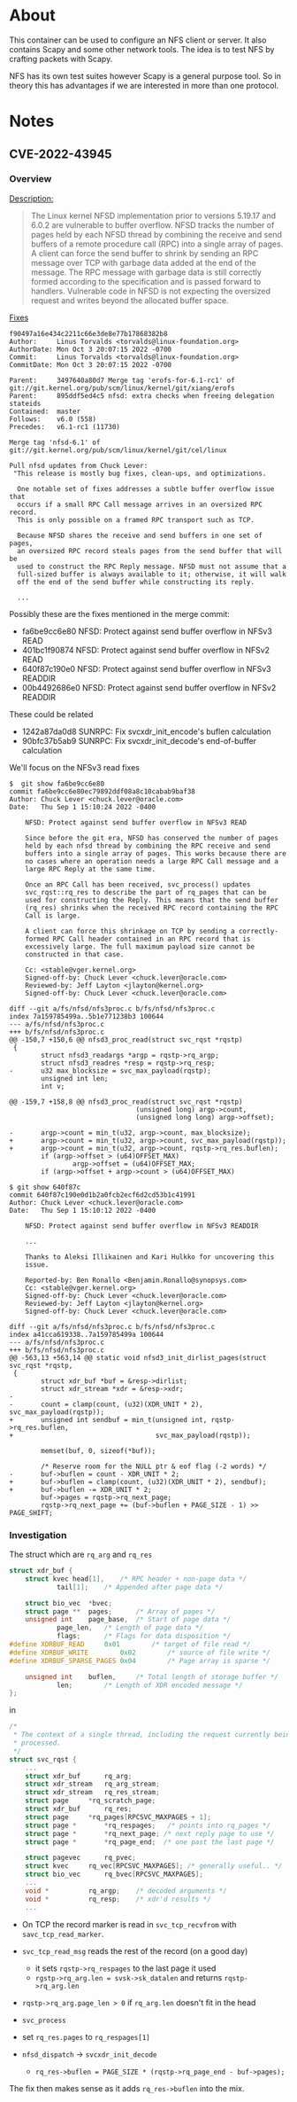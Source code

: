 # About

This container can be used to configure an NFS client or server. It
also contains Scapy and some other network tools. The idea is to test
NFS by crafting packets with Scapy.

NFS has its own test suites however Scapy is a general purpose
tool. So in theory this has advantages if we are interested in more
than one protocol.

# Notes

## CVE-2022-43945

### Overview

[Description:](https://nvd.nist.gov/vuln/detail/CVE-2022-43945)

> The Linux kernel NFSD implementation prior to versions 5.19.17 and
> 6.0.2 are vulnerable to buffer overflow. NFSD tracks the number of
> pages held by each NFSD thread by combining the receive and send
> buffers of a remote procedure call (RPC) into a single array of
> pages. A client can force the send buffer to shrink by sending an RPC
> message over TCP with garbage data added at the end of the
> message. The RPC message with garbage data is still correctly formed
> according to the specification and is passed forward to
> handlers. Vulnerable code in NFSD is not expecting the oversized
> request and writes beyond the allocated buffer space.

[Fixes](https://git.kernel.org/pub/scm/linux/kernel/git/torvalds/linux.git/commit/?id=f90497a16e434c2211c66e3de8e77b17868382b8)

```
f90497a16e434c2211c66e3de8e77b17868382b8
Author:     Linus Torvalds <torvalds@linux-foundation.org>
AuthorDate: Mon Oct 3 20:07:15 2022 -0700
Commit:     Linus Torvalds <torvalds@linux-foundation.org>
CommitDate: Mon Oct 3 20:07:15 2022 -0700

Parent:     3497640a80d7 Merge tag 'erofs-for-6.1-rc1' of git://git.kernel.org/pub/scm/linux/kernel/git/xiang/erofs
Parent:     895ddf5ed4c5 nfsd: extra checks when freeing delegation stateids
Contained:  master
Follows:    v6.0 (558)
Precedes:   v6.1-rc1 (11730)

Merge tag 'nfsd-6.1' of git://git.kernel.org/pub/scm/linux/kernel/git/cel/linux

Pull nfsd updates from Chuck Lever:
 "This release is mostly bug fixes, clean-ups, and optimizations.

  One notable set of fixes addresses a subtle buffer overflow issue that
  occurs if a small RPC Call message arrives in an oversized RPC record.
  This is only possible on a framed RPC transport such as TCP.

  Because NFSD shares the receive and send buffers in one set of pages,
  an oversized RPC record steals pages from the send buffer that will be
  used to construct the RPC Reply message. NFSD must not assume that a
  full-sized buffer is always available to it; otherwise, it will walk
  off the end of the send buffer while constructing its reply.

  ...
```

Possibly these are the fixes mentioned in the merge commit:

- fa6be9cc6e80 NFSD: Protect against send buffer overflow in NFSv3 READ
- 401bc1f90874 NFSD: Protect against send buffer overflow in NFSv2 READ
- 640f87c190e0 NFSD: Protect against send buffer overflow in NFSv3 READDIR
- 00b4492686e0 NFSD: Protect against send buffer overflow in NFSv2 READDIR

These could be related

- 1242a87da0d8 SUNRPC: Fix svcxdr_init_encode's buflen calculation
- 90bfc37b5ab9 SUNRPC: Fix svcxdr_init_decode's end-of-buffer calculation

We'll focus on the NFSv3 read fixes

```
$  git show fa6be9cc6e80
commit fa6be9cc6e80ec79892ddf08a8c10cabab9baf38
Author: Chuck Lever <chuck.lever@oracle.com>
Date:   Thu Sep 1 15:10:24 2022 -0400

    NFSD: Protect against send buffer overflow in NFSv3 READ

    Since before the git era, NFSD has conserved the number of pages
    held by each nfsd thread by combining the RPC receive and send
    buffers into a single array of pages. This works because there are
    no cases where an operation needs a large RPC Call message and a
    large RPC Reply at the same time.

    Once an RPC Call has been received, svc_process() updates
    svc_rqst::rq_res to describe the part of rq_pages that can be
    used for constructing the Reply. This means that the send buffer
    (rq_res) shrinks when the received RPC record containing the RPC
    Call is large.

    A client can force this shrinkage on TCP by sending a correctly-
    formed RPC Call header contained in an RPC record that is
    excessively large. The full maximum payload size cannot be
    constructed in that case.

    Cc: <stable@vger.kernel.org>
    Signed-off-by: Chuck Lever <chuck.lever@oracle.com>
    Reviewed-by: Jeff Layton <jlayton@kernel.org>
    Signed-off-by: Chuck Lever <chuck.lever@oracle.com>

diff --git a/fs/nfsd/nfs3proc.c b/fs/nfsd/nfs3proc.c
index 7a159785499a..5b1e771238b3 100644
--- a/fs/nfsd/nfs3proc.c
+++ b/fs/nfsd/nfs3proc.c
@@ -150,7 +150,6 @@ nfsd3_proc_read(struct svc_rqst *rqstp)
 {
        struct nfsd3_readargs *argp = rqstp->rq_argp;
        struct nfsd3_readres *resp = rqstp->rq_resp;
-       u32 max_blocksize = svc_max_payload(rqstp);
        unsigned int len;
        int v;

@@ -159,7 +158,8 @@ nfsd3_proc_read(struct svc_rqst *rqstp)
                                (unsigned long) argp->count,
                                (unsigned long long) argp->offset);

-       argp->count = min_t(u32, argp->count, max_blocksize);
+       argp->count = min_t(u32, argp->count, svc_max_payload(rqstp));
+       argp->count = min_t(u32, argp->count, rqstp->rq_res.buflen);
        if (argp->offset > (u64)OFFSET_MAX)
                argp->offset = (u64)OFFSET_MAX;
        if (argp->offset + argp->count > (u64)OFFSET_MAX)
```

```
$ git show 640f87c
commit 640f87c190e0d1b2a0fcb2ecf6d2cd53b1c41991
Author: Chuck Lever <chuck.lever@oracle.com>
Date:   Thu Sep 1 15:10:12 2022 -0400

    NFSD: Protect against send buffer overflow in NFSv3 READDIR

    ...

    Thanks to Aleksi Illikainen and Kari Hulkko for uncovering this
    issue.

    Reported-by: Ben Ronallo <Benjamin.Ronallo@synopsys.com>
    Cc: <stable@vger.kernel.org>
    Signed-off-by: Chuck Lever <chuck.lever@oracle.com>
    Reviewed-by: Jeff Layton <jlayton@kernel.org>
    Signed-off-by: Chuck Lever <chuck.lever@oracle.com>

diff --git a/fs/nfsd/nfs3proc.c b/fs/nfsd/nfs3proc.c
index a41cca619338..7a159785499a 100644
--- a/fs/nfsd/nfs3proc.c
+++ b/fs/nfsd/nfs3proc.c
@@ -563,13 +563,14 @@ static void nfsd3_init_dirlist_pages(struct svc_rqst *rqstp,
 {
        struct xdr_buf *buf = &resp->dirlist;
        struct xdr_stream *xdr = &resp->xdr;
-
-       count = clamp(count, (u32)(XDR_UNIT * 2), svc_max_payload(rqstp));
+       unsigned int sendbuf = min_t(unsigned int, rqstp->rq_res.buflen,
+                                    svc_max_payload(rqstp));

        memset(buf, 0, sizeof(*buf));

        /* Reserve room for the NULL ptr & eof flag (-2 words) */
-       buf->buflen = count - XDR_UNIT * 2;
+       buf->buflen = clamp(count, (u32)(XDR_UNIT * 2), sendbuf);
+       buf->buflen -= XDR_UNIT * 2;
        buf->pages = rqstp->rq_next_page;
        rqstp->rq_next_page += (buf->buflen + PAGE_SIZE - 1) >> PAGE_SHIFT;
```

### Investigation

The struct which are `rq_arg` and `rq_res`

```c
struct xdr_buf {
	struct kvec	head[1],	/* RPC header + non-page data */
			tail[1];	/* Appended after page data */

	struct bio_vec	*bvec;
	struct page **	pages;		/* Array of pages */
	unsigned int	page_base,	/* Start of page data */
			page_len,	/* Length of page data */
			flags;		/* Flags for data disposition */
#define XDRBUF_READ		0x01		/* target of file read */
#define XDRBUF_WRITE		0x02		/* source of file write */
#define XDRBUF_SPARSE_PAGES	0x04		/* Page array is sparse */

	unsigned int	buflen,		/* Total length of storage buffer */
			len;		/* Length of XDR encoded message */
};
```

in

```c
/*
 * The context of a single thread, including the request currently being
 * processed.
 */
struct svc_rqst {
    ...
	struct xdr_buf		rq_arg;
	struct xdr_stream	rq_arg_stream;
	struct xdr_stream	rq_res_stream;
	struct page		*rq_scratch_page;
	struct xdr_buf		rq_res;
	struct page		*rq_pages[RPCSVC_MAXPAGES + 1];
	struct page *		*rq_respages;	/* points into rq_pages */
	struct page *		*rq_next_page; /* next reply page to use */
	struct page *		*rq_page_end;  /* one past the last page */

	struct pagevec		rq_pvec;
	struct kvec		rq_vec[RPCSVC_MAXPAGES]; /* generally useful.. */
	struct bio_vec		rq_bvec[RPCSVC_MAXPAGES];
    ...
	void *			rq_argp;	/* decoded arguments */
	void *			rq_resp;	/* xdr'd results */
    ...
```

- On TCP the record marker is read in `svc_tcp_recvfrom` with `savc_tcp_read_marker`.
 - `svc_tcp_read_msg` reads the rest of the record (on a good day)
   - it sets `rqstp->rq_respages` to the last page it used
   - `rgstp->rq_arg.len = svsk->sk_datalen` and returns `rqstp->rq_arg.len`
 - `rqstp->rq_arg.page_len > 0` if `rq_arg.len` doesn't fit in the head

- `svc_process`
 - set `rq_res.pages` to `rq_respages[1]`
 - `nfsd_dispatch` -> `svcxdr_init_decode`
   - `rq_res->buflen = PAGE_SIZE * (rqstp->rq_page_end - buf->pages);`

The fix then makes sense as it adds `rq_res->buflen` into the mix.
